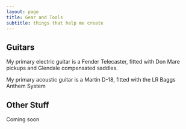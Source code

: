 ```yaml
---
layout: page
title: Gear and Tools
subtitle: things that help me create
---
```


## Guitars

My primary electric guitar is a Fender Telecaster, fitted with Don Mare pickups and Glendale compensated saddles.

My primary acoustic guitar is a Martin D-18, fitted with the LR Baggs Anthem System

## Other Stuff

Coming soon
